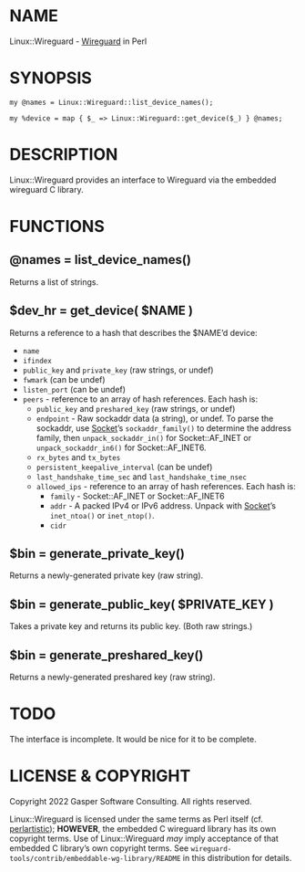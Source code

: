 # NAME

Linux::Wireguard - [Wireguard](https://www.wireguard.com/) in Perl

# SYNOPSIS

    my @names = Linux::Wireguard::list_device_names();

    my %device = map { $_ => Linux::Wireguard::get_device($_) } @names;

# DESCRIPTION

Linux::Wireguard provides an interface to Wireguard via the
embedded wireguard C library.

# FUNCTIONS

## @names = list\_device\_names()

Returns a list of strings.

## $dev\_hr = get\_device( $NAME )

Returns a reference to a hash that describes the $NAME’d device:

- `name`
- `ifindex`
- `public_key` and `private_key` (raw strings, or undef)
- `fwmark` (can be undef)
- `listen_port` (can be undef)
- `peers` - reference to an array of hash references. Each hash is:
    - `public_key` and `preshared_key` (raw strings, or undef)
    - `endpoint` - Raw sockaddr data (a string), or undef. To parse
    the sockaddr, use [Socket](https://metacpan.org/pod/Socket)’s `sockaddr_family()` to determine the
    address family, then `unpack_sockaddr_in()` for Socket::AF\_INET or
    `unpack_sockaddr_in6()` for Socket::AF\_INET6.
    - `rx_bytes` and `tx_bytes`
    - `persistent_keepalive_interval` (can be undef)
    - `last_handshake_time_sec` and `last_handshake_time_nsec`
    - `allowed_ips` - reference to an array of hash references. Each hash is:
        - `family` - Socket::AF\_INET or Socket::AF\_INET6
        - `addr` - A packed IPv4 or IPv6 address. Unpack with [Socket](https://metacpan.org/pod/Socket)’s
        `inet_ntoa()` or `inet_ntop()`.
        - `cidr`

## $bin = generate\_private\_key()

Returns a newly-generated private key (raw string).

## $bin = generate\_public\_key( $PRIVATE\_KEY )

Takes a private key and returns its public key. (Both raw strings.)

## $bin = generate\_preshared\_key()

Returns a newly-generated preshared key (raw string).

# TODO

The interface is incomplete. It would be nice for it to be complete.

# LICENSE & COPYRIGHT

Copyright 2022 Gasper Software Consulting. All rights reserved.

Linux::Wireguard is licensed under the same terms as Perl itself (cf.
[perlartistic](https://metacpan.org/pod/perlartistic)); **HOWEVER**, the embedded C wireguard library has its
own copyright terms. Use of Linux::Wireguard _may_ imply acceptance of
that embedded C library’s own copyright terms. See
`wireguard-tools/contrib/embeddable-wg-library/README` in this
distribution for details.
